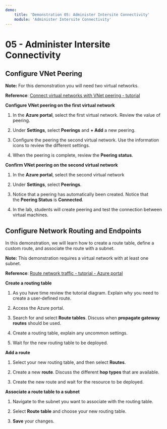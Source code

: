 ```yaml
---
demo:
    title: 'Demonstration 05: Administer Intersite Connectivity'
    module: 'Administer Intersite Connectivity'
---
```


# 05 - Administer Intersite Connectivity

## Configure VNet Peering

**Note:** For this demonstration you will need two virtual networks.

**Reference**: [Connect virtual networks with VNet peering - tutorial](https://docs.microsoft.com/azure/virtual-network/tutorial-connect-virtual-networks-portal)

**Configure VNet peering on the first virtual network**

1. In the **Azure portal**, select the first virtual network. Review the value of peering. 

1. Under **Settings**, select **Peerings** and **+ Add** a new peering.

1. Configure the peering the second virtual network. Use the information icons to review the different settings. 

1. When the peering is complete, review the **Peering status**. 

**Confirm VNet peering on the second virtual network**

1. In the **Azure portal**, select the second virtual network

1. Under **Settings**, select **Peerings**.

1. Notice that a peering has automatically been created. Notice that the **Peering Status** is **Connected**.

1. In the lab, students will create peering and test the connection between virtual machines. 

## Configure Network Routing and Endpoints

In this demonstration, we will learn how to create a route table, define
a custom route, and associate the route with a subnet.

**Note:** This demonstration requires a virtual network with at least one subnet.

**Reference**: [Route network traffic - tutorial - Azure portal](https://learn.microsoft.com/azure/virtual-network/tutorial-create-route-table-portal#create-a-route-table)

**Create a routing table**

1. As you have time review the tutorial diagram. Explain why you need to create a user-defined route. 

1. Access the Azure portal.

1. Search for and select **Route tables**. Discuss when **propagate gateway routes** should be used. 

1. Create a routing table, explain any uncommon settings. 

1. Wait for the new routing table to be deployed.

**Add a route**

1.  Select your new routing table, and then select **Routes**.

1.  Create a new **route**. Discuss the different **hop types** that are available. 

1.  Create the new route and wait for the resource to be deployed.
 
**Associate a route table to a subnet**

1.  Navigate to the subnet you want to associate with the routing table.

1.  Select **Route table** and choose your new routing table. 

1.  **Save** your changes.

